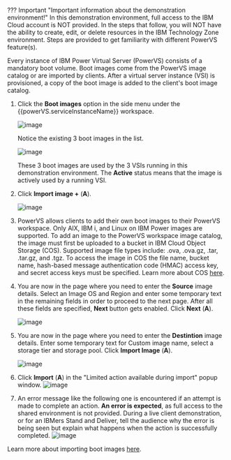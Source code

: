 ??? Important "Important information about the demonstration environment!"
    In this demonstration environment, full access to the IBM Cloud account is NOT provided. In the steps that follow, you will NOT have the ability to create, edit, or delete resources in the IBM Technology Zone environment. Steps are provided to get familiarity with different PowerVS feature(s).
    
Every instance of IBM Power Virtual Server (PowerVS) consists of a mandatory boot volume. Boot images come from the PowerVS image catalog or are imported by clients. After a virtual server instance (VSI) is provisioned, a copy of the boot image is added to the client's boot image catalog.

1. Click the **Boot images** option in the side menu under the {{powerVS.serviceInstanceName}} workspace.

    ![image](https://github.com/user-attachments/assets/3f2c8118-2921-44e6-a71a-a3ed547d910d)

    Notice the existing 3 boot images in the list.

    ![image](https://github.com/user-attachments/assets/a4622424-0654-43dd-8ee0-ba214c684d0b)

    These 3 boot images are used by the 3 VSIs running in this demonstration environment. The **Active** status means that the image is actively used by a running VSI.

2. Click **Import image +** (**A**).

    ![image](https://github.com/user-attachments/assets/6a20f060-6168-4bf2-af96-c83d13922e7d)

3. PowerVS allows clients to add their own boot images to their PowerVS workspace. Only AIX, IBM i, and Linux on IBM Power images are supported. To add an image to the PowerVS workspace image catalog, the image must first be uploaded to a bucket in IBM Cloud Object Storage (COS). Supported image file types include: .ova, .ova.gz, .tar, .tar.gz, and .tgz. To access the image in COS the file name, bucket name, hash-based message authentication code (HMAC) access key, and secret access keys must be specified. Learn more about COS <a href="https://cloud.ibm.com/objectstorage" target="_blank">here<a>.
    
4. You are now in the page where you need to enter the **Source** image details. Select an Image OS and Region and enter some temporary text in the remaining fields in order to proceed to the next page. After all these fields are specified, **Next** button gets enabled. Click **Next** (**A**).
   
    ![image](https://github.com/user-attachments/assets/0e73b473-bb3e-4481-8fa1-36e049bc3c83)

5. You are now in the page where you need to enter the **Destintion** image details. Enter some temporary text for Custom image name, select a storage tier and storage pool. Click **Import Image** (**A**).

    ![image](https://github.com/user-attachments/assets/f6e4d934-be5d-4a30-a53e-494fa1f59546)

6. Click **Import** (**A**) in the "Limited action available during import" popup window.
    ![image](https://github.com/user-attachments/assets/4a4de331-1fb4-48d2-bc87-11b1872c97ba)

3. An error message like the following one is encountered if an attempt is made to complete an action. **An error is expected**, as full access to the shared environment is not provided. During a live client demonstration, or for an IBMers Stand and Deliver, tell the audience why the error is being seen but explain what happens when the action is successfully completed.
    ![image](https://github.com/user-attachments/assets/9bfbec32-e5d3-45c9-b346-3c5c43833478)


Learn more about importing boot images <a href="https://cloud.ibm.com/docs/power-iaas?topic=power-iaas-importing-boot-image" target="_blank">here</a>.

